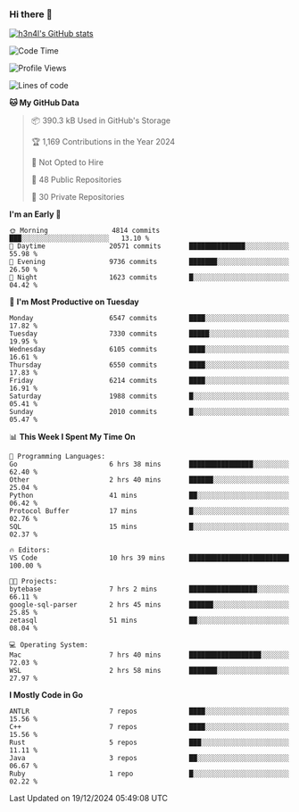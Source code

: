 ### Hi there 👋

[![h3n4l's GitHub stats](https://github-readme-stats.vercel.app/api?username=h3n4l&count_private=true&show_icons=true&theme=radical)](https://github.com/h3n4l/github-readme-stats)

<!--START_SECTION:waka-->
![Code Time](http://img.shields.io/badge/Code%20Time-2%2C032%20hrs%2012%20mins-blue)

![Profile Views](http://img.shields.io/badge/Profile%20Views-0-blue)

![Lines of code](https://img.shields.io/badge/From%20Hello%20World%20I%27ve%20Written-14.8%20million%20lines%20of%20code-blue)

**🐱 My GitHub Data** 

> 📦 390.3 kB Used in GitHub's Storage 
 > 
> 🏆 1,169 Contributions in the Year 2024
 > 
> 🚫 Not Opted to Hire
 > 
> 📜 48 Public Repositories 
 > 
> 🔑 30 Private Repositories 
 > 
**I'm an Early 🐤** 

```text
🌞 Morning                4814 commits        ███░░░░░░░░░░░░░░░░░░░░░░   13.10 % 
🌆 Daytime                20571 commits       ██████████████░░░░░░░░░░░   55.98 % 
🌃 Evening                9736 commits        ███████░░░░░░░░░░░░░░░░░░   26.50 % 
🌙 Night                  1623 commits        █░░░░░░░░░░░░░░░░░░░░░░░░   04.42 % 
```
📅 **I'm Most Productive on Tuesday** 

```text
Monday                   6547 commits        ████░░░░░░░░░░░░░░░░░░░░░   17.82 % 
Tuesday                  7330 commits        █████░░░░░░░░░░░░░░░░░░░░   19.95 % 
Wednesday                6105 commits        ████░░░░░░░░░░░░░░░░░░░░░   16.61 % 
Thursday                 6550 commits        ████░░░░░░░░░░░░░░░░░░░░░   17.83 % 
Friday                   6214 commits        ████░░░░░░░░░░░░░░░░░░░░░   16.91 % 
Saturday                 1988 commits        █░░░░░░░░░░░░░░░░░░░░░░░░   05.41 % 
Sunday                   2010 commits        █░░░░░░░░░░░░░░░░░░░░░░░░   05.47 % 
```


📊 **This Week I Spent My Time On** 

```text
💬 Programming Languages: 
Go                       6 hrs 38 mins       ████████████████░░░░░░░░░   62.40 % 
Other                    2 hrs 40 mins       ██████░░░░░░░░░░░░░░░░░░░   25.04 % 
Python                   41 mins             ██░░░░░░░░░░░░░░░░░░░░░░░   06.42 % 
Protocol Buffer          17 mins             █░░░░░░░░░░░░░░░░░░░░░░░░   02.76 % 
SQL                      15 mins             █░░░░░░░░░░░░░░░░░░░░░░░░   02.37 % 

🔥 Editors: 
VS Code                  10 hrs 39 mins      █████████████████████████   100.00 % 

🐱‍💻 Projects: 
bytebase                 7 hrs 2 mins        █████████████████░░░░░░░░   66.11 % 
google-sql-parser        2 hrs 45 mins       ██████░░░░░░░░░░░░░░░░░░░   25.85 % 
zetasql                  51 mins             ██░░░░░░░░░░░░░░░░░░░░░░░   08.04 % 

💻 Operating System: 
Mac                      7 hrs 40 mins       ██████████████████░░░░░░░   72.03 % 
WSL                      2 hrs 58 mins       ███████░░░░░░░░░░░░░░░░░░   27.97 % 
```

**I Mostly Code in Go** 

```text
ANTLR                    7 repos             ████░░░░░░░░░░░░░░░░░░░░░   15.56 % 
C++                      7 repos             ████░░░░░░░░░░░░░░░░░░░░░   15.56 % 
Rust                     5 repos             ███░░░░░░░░░░░░░░░░░░░░░░   11.11 % 
Java                     3 repos             ██░░░░░░░░░░░░░░░░░░░░░░░   06.67 % 
Ruby                     1 repo              █░░░░░░░░░░░░░░░░░░░░░░░░   02.22 % 
```




 Last Updated on 19/12/2024 05:49:08 UTC
<!--END_SECTION:waka-->

